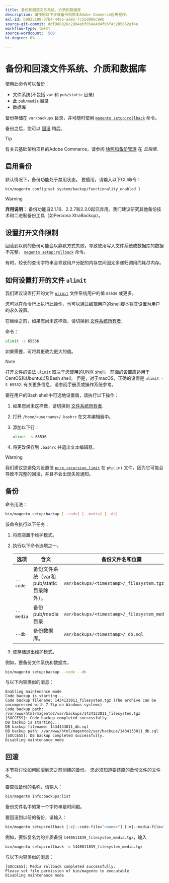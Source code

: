 ```yaml
---
title: 备份和回滚文件系统、介质和数据库
description: 请按照以下步骤备份和恢复Adobe Commerce应用程序。
exl-id: b9925198-37b4-4456-aa82-7c55d060c9eb
source-git-commit: ddf988826c29b4ebf054a4d4fb5f4c285662ef4e
workflow-type: tm+mt
source-wordcount: '506'
ht-degree: 0%

---
```


# 备份和回滚文件系统、介质和数据库

使用此命令可以备份：

* 文件系统(不包括 `var` 和 `pub/static` 目录)
* 此 `pub/media` 目录
* 数据库

备份存储在 `var/backups` 目录，并可随时使用 [`magento setup:rollback`](uninstall-modules.md#roll-back-the-file-system-database-or-media-files) 命令。

备份之后，您可以 [回滚](#rollback) 稍后。

>[!TIP]
>
>有关云基础架构项目的Adobe Commerce，请参阅 [快照和备份管理](https://devdocs.magento.com/cloud/project/project-webint-snap.html) 在 _云指南_.

## 启用备份

默认情况下，备份功能处于禁用状态。 要启用，请输入以下CLI命令：

```bash
bin/magento config:set system/backup/functionality_enabled 1
```

>[!WARNING]
>
>**弃用说明：**
>备份功能自2.1.16、2.2.7和2.3.0起已弃用。我们建议研究其他备份技术和二进制备份工具（如Percona XtraBackup）。

## 设置打开文件限制

回滚到以前的备份可能会以静默方式失败，导致使用写入文件系统或数据库的数据不完整。 [`magento setup:rollback`](uninstall-modules.md#roll-back-the-file-system-database-or-media-files) 命令。

有时，较长的查询字符串会导致用户分配的内存空间因太多递归调用而耗尽内存。

## 如何设置打开的文件 `ulimit`

我们建议设置打开的文件 [`ulimit`](https://ss64.com/bash/ulimit.html) 文件系统用户的值 `65536` 或更多。

您可以在命令行上执行此操作，也可以通过编辑用户的shell脚本将其设置为用户的永久设置。

在继续之前，如果您尚未这样做，请切换到 [文件系统所有者](../prerequisites/file-system/overview.md).

命令：

```bash
ulimit -s 65536
```

如果需要，可将其更改为更大的值。

>[!NOTE]
>
>打开文件的语法 `ulimit` 取决于您使用的UNIX shell。 前面的设置应适用于CentOS和Ubuntu以及Bash shell。 但是，对于macOS，正确的设置是 `ulimit -S 65532`. 有关更多信息，请参阅手册页或操作系统参考。

要在用户的Bash shell中可选地设置值，请执行以下操作：

1. 如果您尚未这样做，请切换到 [文件系统所有者](../prerequisites/file-system/overview.md).
1. 打开 `/home/<username>/.bashrc` 在文本编辑器中。
1. 添加以下行：

   ```bash
   ulimit -s 65536
   ```

1. 将更改保存到 `.bashrc` 并退出文本编辑器。

>[!WARNING]
>
>我们建议您避免为设置值 [`pcre.recursion_limit`](https://www.php.net/manual/en/pcre.configuration.php) 在 `php.ini` 文件，因为它可能会导致不完整的回滚，并且不会出现失败通知。

## 备份

命令用法：

```bash
bin/magento setup:backup [--code] [--media] [--db]
```

该命令执行以下任务：

1. 将商店置于维护模式。
1. 执行以下命令选项之一。

   | 选项 | 含义 | 备份文件名和位置 |
   |--- |--- |--- |
   | `--code` | 备份文件系统（var和pub/static目录除外）。 | `var/backups/<timestamp>/_filesystem.tgz` |
   | `--media` | 备份pub/media目录 | `var/backups/<timestamp>/_filesystem_media.tgz` |
   | `--db` | 备份数据库。 | `var/backups/<timestamp>/_db.sql` |

1. 使存储退出维护模式。

例如，要备份文件系统和数据库，

```bash
bin/magento setup:backup --code --db
```

与以下内容类似的消息：

```terminal
Enabling maintenance mode
Code backup is starting...
Code backup filename: 1434133011_filesystem.tgz (The archive can be uncompressed with 7-Zip on Windows systems)
Code backup path: /var/www/html/magento2/var/backups/1434133011_filesystem.tgz
[SUCCESS]: Code backup completed successfully.
DB backup is starting...
DB backup filename: 1434133011_db.sql
DB backup path: /var/www/html/magento2/var/backups/1434133011_db.sql
[SUCCESS]: DB backup completed successfully.
Disabling maintenance mode
```

## 回滚

本节将讨论如何回滚到您之前创建的备份。 您必须知道要还原的备份文件的文件名。

要查找备份的名称，请输入：

```bash
bin/magento info:backups:list
```

备份文件名中的第一个字符串是时间戳。

要回滚到以前的备份，请输入：

```bash
bin/magento setup:rollback [-c|--code-file="<name>"] [-m|--media-file="<name>"] [-d|--db-file="<name>"]
```

例如，要恢复名为的介质备份 `1440611839_filesystem_media.tgz`，输入

```bash
bin/magento setup:rollback -m 1440611839_filesystem_media.tgz
```

与以下内容类似的消息：

```terminal
[SUCCESS]: Media rollback completed successfully.
Please set file permission of bin/magento to executable
Disabling maintenance mode
```
